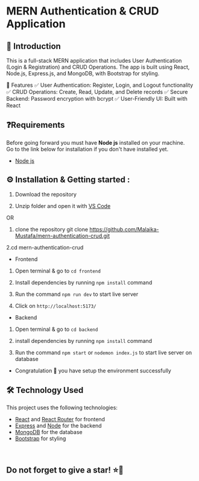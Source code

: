 # MERN Authentication & CRUD Application

## 👋 Introduction

This is a full-stack MERN application that includes User Authentication (Login & Registration) and CRUD Operations. The app is built using React, Node.js, Express.js, and MongoDB, with Bootstrap for styling.

🚀 Features
✅ User Authentication: Register, Login, and Logout functionality
✅ CRUD Operations: Create, Read, Update, and Delete records
✅ Secure Backend: Password encryption with bcrypt 
✅ User-Friendly UI: Built with React 

## ❓Requirements

Before going forward you must have **Node js** installed on your machine.  
Go to the link below for installation if you don't have installed yet.

- [Node js](https://nodejs.org/en/download)


## ⚙️ Installation & Getting started :

1. Download the repository

2. Unzip folder and open it with [VS Code](https://code.visualstudio.com/)

OR 

 1. clone the repository
 git clone  https://github.com/Malaika-Mustafa/mern-authentication-crud.git

2.cd mern-authentication-crud


- Frontend

1. Open terminal & go to `cd frontend`

2. Install dependencies by running `npm install` command

3. Run the command `npm run dev` to start live server

4. Click on `http://localhost:5173/`

- Backend

1. Open terminal & go to `cd backend` 

2. install dependencies by running `npm install` command

3. Run the command `npm start` or `nodemon index.js` to start live server on database


- Congratulation 🎉 you have setup the environment successfully



## 🛠️ Technology Used

This project uses the following technologies:

- [React](https://reactjs.org) and [React Router](https://reacttraining.com/react-router/) for frontend
- [Express](http://expressjs.com/) and [Node](https://nodejs.org/en/) for the backend
- [MongoDB](https://www.mongodb.com/) for the database
- [Bootstrap](https://getbootstrap.com/) for styling

<br/>

<h2> Do not forget to give a star! ⭐🤗 </h2>
